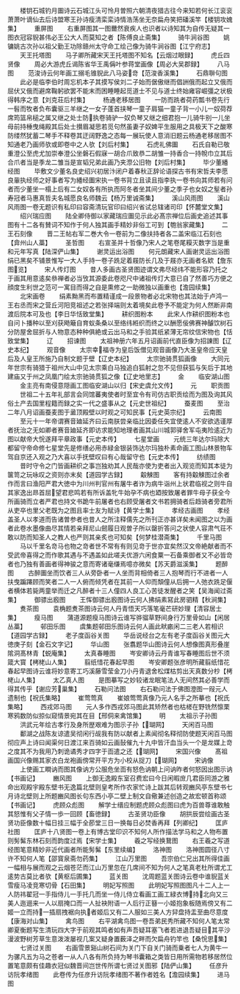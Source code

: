 <!-- { "loadSidebar": true } -->
　　楼钥石城钓月圗诗云石城江头可怜月曽照六朝清夜猎古往今来知若何长江衮衮萧萧叶谪仙去后诗盟寒王孙诗瘦清栾栾诗情浩荡坐无奈扁舟笑把磻溪竿【楼钥攻媿集】
　　重屏图
　　右重屏图其一图薾然衰疾人也识者以诗知其为自传无疑其一图衣冠容貎甚伟必王公大人而莫知之者【陈傅良止斋集】
　　骑牛涧谷图
　　姚镛姚古次孙以祖父勤王功除赣州太守命工绘己像为骑牛涧谷图【江宁府志】
　　天王托塔图
　　马子卿所藏宋天王托塔图不知名【云烟过眼録】
　　虎丘四贤像
　　周必大游虎丘谒陈省华王禹偁叶参蒋堂画像【周必大吴郡録】
　　八马图
　　范浚诗云何年画工搦毛锥貎此八马姿竒【范浚香溪集】
　　石鼎聨句图
　　此必是临李伯时周忘机本子其摸写侯刘二子始而倨傲继而倡詶俄而起立又俄而屈伏又俄而避席鞠躬欲罢不能末而困睡睡起觅道士不见与道士终始雍容崛彊之状极得韩序之意【刘克荘后村集】
　　杨通老移居图
　　一防而跣者荷药瓢书卷先行一髫而牧者负布囊驱三羊继之一女子蓬首挟琴一童子肩猫一童子背一小儿一奴荷荐席筠篮帛槌之属又继之处士防执卷骑驴一奴负琴又继之细君抱一儿骑牛别一儿坐母前持棰曳绳殿其后处士攅眉凝思若觅句然虽妻子奴婢平生服用之具极天下之酸寒防缕然犹蓄二琴手不释卷其迂阔野逸之态每一展玩使人意消旧题云杨通老移居图不知通老乃画师欤或即卷中之人欤【刘后村集】
　　石虎礼佛圗
　　石氏自勒已敬重澄公至虎尤加崇奉澄公坐磐石假寐一胡合爪致恭二胡雏一持香合一持帨巾立其后合爪者当是季龙二雏当是宣韬兄弟此画乃夹漈公旧物【刘后村集】
　　毕少董繙经图
　　毕敷文少董名良史绍兴初居汴闭户着春秋正辞论语探古书有宋哲夫李愿良軰执经师之好事者写为繙经圗宋执一卷书背立且读且指李执一卷书向其师若有问者而少董坐一榻上后有二女奴各有所执而阿冬者坐其间少董之季子也女奴之髽者孙寿冠者马惠真哲夫名城愿良名师魏云【杨万里诚斋集】
　　溪山风雨图
　　溪山风雨图一卷无题识有私印曰容斋清玩官印曰绍兴省试总辖诸司印【怀麓堂文集】
　　绍兴瑞应图
　　陆全卿侍御以家藏瑞应圗见示此必髙宗禅位后画史追述其事图有十二各有賛词不知作于何人独其画手精妙非俗工可到【匏翁家藏集】
　　二王石刻像
　　晋二王帖右军二巻大令一卷前为二像扶持者各二盖宋临江石刻也【弇州山人藁】
　　圣哲图
　　右宣圣并十哲像乃宋人之笔卷尾糢灭数字当是重和元年写真【陆深俨山集】
　　谢灵运出浴图
　　何元朗藏宋人画谢灵运出浴图绢已黑矣不铺景惟写一大人手持一卷子跣足着屐防长几及于屐亦无画者名欵【詹东图览】
　　宋人传灯图
　　昔人多画古圣贤图迹谓文弗尽经纬不能形容乃托之于画其用意逺矣叅禅者必当攷其源委此卷咫尺中诸祖传灯大意已自了然善巧方便之顔度生利世之范可一寓目而得之自是熏修之一助微独以画重也【澹园续集】
　　北宋画卷
　　绢素黝黑而布置精谨成一段景物者必北宋物也其法始于卢鸿一王右丞而宋之营丘河阳竞祖述之若张择端则太着境矣此卷予不能定为何人然断非南渡后院本可及也【李日华恬致堂集】
　　耕织图粉本
　　此宋人作耕织图粉本也自问卜播种以至刈获飏簸自育蚁条桑以至络纬絍织而终之以酬愿佞佛赛神醵饮树石分防屋舍屈折与人物意态种种俱絶或云出马和之手验其纸紧薄无帘纹信宋物也【恬致堂集】
　　辽
　　招谏图
　　太祖神册六年五月诏画前代直臣像为招諌图【辽史本纪】
　　观音像
　　太宗幸福寺为皇后饭僧见观音画像乃大圣皇帝应天皇后及人皇王所施乃自制文题于壁【辽史本纪】
　　太宗驰骑贯狐画像
　　大同元年世宗有骑猎于祖州大山中见太宗乘白马独追白狐射之忽不见但获狐与矢后于其地建庙又于州之凤凰门绘太宗驰骑贯狐之像【辽史地里志】
　　金
　　临安湖山图
　　金主亮有南侵意隠画工图临安湖山以归【宋史虞允文传】
　　元
　　职贡图
　　世祖二十五年礼部言会同馆蕃夷使者时至宜令有司仿古职贡绘而为图及询其风俗土产去国里程籍而録之实一代之盛事从之【元史世祖纪】
　　蚕麦图
　　至治二年八月诏画蚕麦图于盝顶殿壁以时观之可知民事【元史英宗纪】
　　云南图
　　至元十一年帝谓赛音廸延齐曰云南朕尝亲临比因委任失宜使逺人不安欲选谨厚者抚治之无如卿者赛音廸延齐即访求能知地理者画其山川城郭驿舍军屯夷险逺近为图以献帝大恱遂拜平章政事【元史本传】
　　七星堂画
　　元统三年达尔玛除大都留守帝命修七星堂先是修缮必用赤緑金银装饰达尔玛独朴素命画工图山林景物车驾自京还入观之乃大喜以手抚壁叹曰有心哉留守也【元史本传】
　　纺绩图
　　昔时守令之门皆画耕织之事岂独劝其人民哉亦使为吏者出入观览而知其本徒为箧笥之玩咏叹之资则亦末矣【道园学古録】
　　觳觫图
　　客有持觳觫图过余者作而言曰渔阳严君大徳中为川州判官州有屠牛者诈为病牛诣州上状君临视之则牛自其家逸出昻首屈望君悲鸣若有所诉盖牝牛始孕不病也廼按致屠者罪牛母子获全今所画骑而立者严君也持文书跪牛前屠者也右顾受屠者文书若拥骑者后趋骑者旁君所从吏卒也里父老既为之图且率士友为赋诗【黄学士集】
　　孝经古画图
　　孝经盖圣人以孝道而告诸曽参者也昔人之所注释儒先之所刊正亦甚详矣未闻图之以为画者此卷水墨像曲尽其情若亲拜尼山劒履日观曽子所以罄折答问之状使人容肃气荘不敢以防而知圣人之教人也严则其亲炙也可知矣【何梦桂潜斋集】
　　千里马图
　　马以千里名竒马也物之竒者世不常有有则见竒于世亦宜矣然汉文帝絶献者而不受武帝喜得之而作歌其遇与不遇盖如此嗟夫优游六闲食粟一石备乘御者又不必皆竒者也乃独有善画者得神骏之意而寄诸毫缣焉噫亦微矣【苏天爵滋溪集】
　　题醉图
　　古醉圗坐而饮者三人从旁卧者一人坐而背相倚者三人抱琴而行不进者一人扶曳蹁蹮顾而笑者二人一人俯而倾凭者在其前一人仰而頽僮从后拥一人弛衣跣足偃者横体若毙两童举而迁之凡醉者十三人僮四人良工心苦徒发醒者之笑【吴海闻过斋集】
　　御骠出廏图
　　王恽御骠出廏图诗云何人拂绢素冩此房驷精【秋涧集】
　　煑茶图
　　袁桷题煑茶图诗云何人丹青悟天巧落笔毫芒研妙理【清容居士集】
　　瘦马图
　　蒲道源题瘦马图诗云谁写骅骝草野间身行万里骨如山【闲居丛藁】
　　邨田乐图
　　虞集题邨田乐图诗云何人画此畎畞闲二三老人若相识【道园学古録】
　　老子度函谷关图
　　华岳说经台之左有老子度函谷关图元大徳庚子刻【金石文字记】
　　华山图
　　张翥题华山图诗云何人想像图真形叠崖隂洞髙林青【蜕庵集】
　　太真春睡图
　　岑安卿诗云丹青谁写春睡图后世不须箴大寳【栲栳山人集】
　　翦纸惜花春起早图
　　岑安卿题张彦明所藏翦纸惜花春起早图诗云谁将妙意寄工巧溪藤雪莹金刀小丹青退舍松煤枯剪出天真数分杪【栲栳山人集】
　　太乙真人图
　　是图摹写之妙较诸龙眠笔法人无间然其必善学而得其传乎【谢应芳巢集】
　　石勒问法图
　　右石勒问法于佛图澄图一叚元人遗制也【祝氏集略】
　　崔莺莺真
　　崔娘莺莺真像乃元人名手之所摹也【祝氏集略】
　　西戎郊马图
　　元人多作西戎郊马图此其矫然者也枯槎在野铣然懔栗寒鸦数防似掠似窥情景宛其在目【邢侗来禽馆集】
　　明
　　太祖示子孙图
　　洪武元年绘古孝行及身所歴艰难为图示子孙【瑚网】
　　天闲百马图
　　鄱湖之战陈友谅遣吴彻闲行觇我有防以献者上素闻彻名释彻防使题天闲百马图彻应声上诗曰闻渠何日渡江来百骑如云画鼔催九十九中皆汗血当头一个是龙媒上竒之度其不为我用乃刺诡谲秀才四字于靣遣之还【瑚网】
　　宋国兴像
　　髙祖画国兴像赐其家衣白龙袍画傍常开平方为小校从捉刀【瑚网】
　　宋讷像
　　上使画工瞷讷而图其像讷方公服危坐靣有怒色讷朝上问讷昨者何怒因出图示讷【书画记】
　　豳风图
　　上御无逸殿东室召费宏曰今日闲暇庻几君臣同游之雅命出观殿宇殿东壁书无逸篇北壁则皇考所作农家忙诗上跋其后转观豳风亭东壁书七月诗北壁则上所题豳风图长句东西小亭二壁上制文自儆兼述创造之故宏顿首称颂【书画记】
　　虎顾众彪图
　　解学士缙应制题虎顾众彪图曰虎为百兽尊谁敢触其怒惟有父子情一歩一回顾【畜徳録】
　　古圣贤功臣像
　　胡拱辰尝绘画古圣贤功臣像数十幅日挂三幅于全莭堂三日一换每日必焚香再拜【列卿纪】
　　匡庐社图
　　匡庐十八贤图一卷上有博古堂印识不知何人所作描法学马和之人物布置则髣髴东林石刻而韵度过焉【宋学士集】
　　羲之写经换鵞图
　　右王羲之写道经图笔意精妙非近代画者所能髣髴【东里续编】
　　洛神图
　　洛神图圆径八寸许不知何人笔【邵寳泉斋勿药集】
　　江山万里图
　　吾宗伯仁兄出其所得佳画一幅相与展而观之云烟苍茫而江山万里忽在几席间不知为何人之笔真老杜所谓尤工逺势古莫比者欤【黄枢后圃集】
　　蓝关图
　　沈周题蓝关图诗云卷中谁貎蓝关雪瘦马凌竞寒切骨【石田集】
　　明妃写照图
　　此明妃写照图图凡十二人上一人防祎翟冠一手指侍儿一手托几而坐一侍儿侍立看画工画工緑衣博持北向又三美人迤逦来一人以扇掩口而一人扯袂附语一人后行正簮一小姬抱象板随焉傍又有二姬一立而持一插扇拽裾向执者姬后又有二人服如三美人方舁盘持盂至曲尽意度【康海对山集】
　　禽鸟图
　　右平湖禽鸟图一卷吾弟民秀所藏不知何人笔太常卿夏衡题写生清玩四大字于前观其鸣者如有声吾疑耳塞飞者若进退吾疑目其平沙漫波野树芳草生意泼泼屡视几案又疑身置薮泽之畔而欠扁舟钓竿也【桑恱思集】
　　七贤过关图
　　右画雪景谿山树石间为关门下自关门骑而乗者七人为黄牛一为骡凡五为马之苍者一从人八各有所负持为琴书囊箱之类皆日用所需物若移居然位置笔意颇有佳趣衣冠似魏晋间岂世传所谓七贤过关图邪【陆俨山集】
　　任彦升访阮孝绪图
　　此卷传为任彦升访阮孝绪图不著作者姓名【澹园续集】
　　进马图
